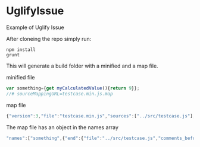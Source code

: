 # UglifyIssue
Example of Uglify Issue

After cloneing the repo simply run:

`npm install`  
`grunt`

This will generate a build folder with a minified and a map file.

minified file

```javascript
var something={get myCalculatedValue(){return 9}};
//# sourceMappingURL=testcase.min.js.map
```

map file

```javascript
{"version":3,"file":"testcase.min.js","sources":["../src/testcase.js"],"names":["something",{"end":{"file":"../src/testcase.js","comments_before":[],"nlb":false,"endpos":41,"endcol":22,"endline":2,"pos":24,"col":5,"line":2,"value":"myCalculatedValue","type":"name"},"start":{"file":"../src/testcase.js","comments_before":[],"nlb":false,"endpos":41,"endcol":22,"endline":2,"pos":24,"col":5,"line":2,"value":"myCalculatedValue","type":"name"},"name":"myCalculatedValue"},"myCalculatedValue"],"mappings":"AAAA,GAAIA,YACHC,GAAIC,qBACH,MAAO"}
```

The map file has an object in the names array

```javascript
"names":["something",{"end":{"file":"../src/testcase.js","comments_before":[],"nlb":false,"endpos":41,"endcol":22,"endline":2,"pos":24,"col":5,"line":2,"value":"myCalculatedValue","type":"name"},"start":{"file":"../src/testcase.js","comments_before":[],"nlb":false,"endpos":41,"endcol":22,"endline":2,"pos":24,"col":5,"line":2,"value":"myCalculatedValue","type":"name"},"name":"myCalculatedValue"},"myCalculatedValue"]
```
